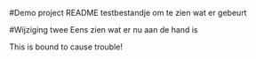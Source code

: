 #Demo project README
testbestandje om te zien wat er gebeurt

#Wijziging twee
Eens zien wat er nu aan de hand is

This is bound to cause trouble!
